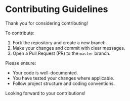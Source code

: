 # Contributing Guidelines

Thank you for considering contributing!

To contribute:
1. Fork the repository and create a new branch.
2. Make your changes and commit with clear messages.
3. Open a Pull Request (PR) to the `master` branch.

Please ensure:
- Your code is well-documented.
- You have tested your changes where applicable.
- Follow project structure and coding conventions.

Looking forward to your contributions!

